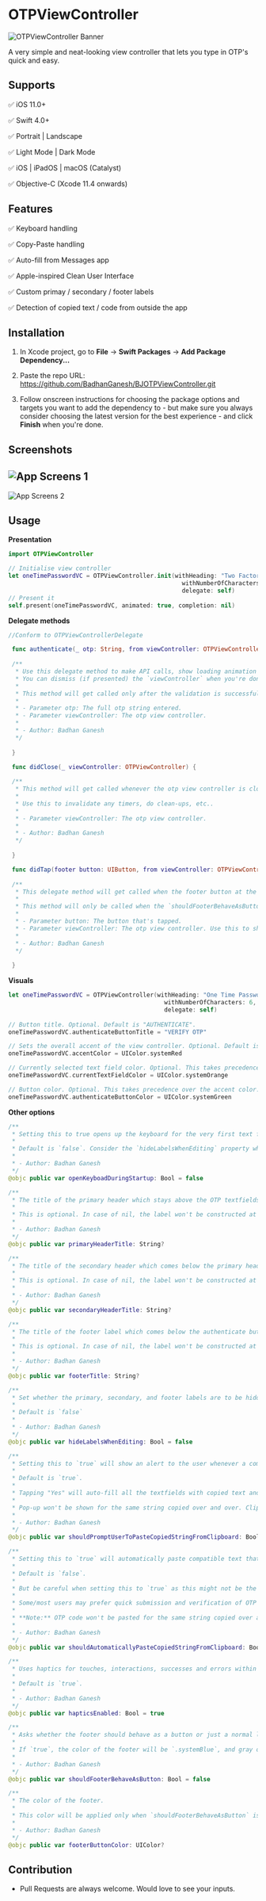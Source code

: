 # OTPViewController

![OTPViewController Banner](banner.png)



A very simple and neat-looking view controller that lets you type in OTP's quick and easy.


## Supports

✅ iOS 11.0+

✅ Swift 4.0+

✅ Portrait | Landscape

✅ Light Mode | Dark Mode

✅ iOS | iPadOS | macOS (Catalyst)

✅ Objective-C (Xcode 11.4 onwards)


## Features

✅ Keyboard handling

✅ Copy-Paste handling

✅ Auto-fill from Messages app

✅ Apple-inspired Clean User Interface

✅ Custom primay / secondary / footer labels

✅ Detection of copied text / code from outside the app


## Installation

1. In Xcode project, go to **File** → **Swift Packages** → **Add Package Dependency...**

2. Paste the repo URL: https://github.com/BadhanGanesh/BJOTPViewController.git

3. Follow onscreen instructions for choosing the package options and targets you want to add the dependency to - but make sure you always consider choosing the latest version for the best experience - and click **Finish** when you're done.


## Screenshots

![App Screens 1](app_screens_1.png)
-----
![App Screens 2](app_screens_2.png)


## Usage

**Presentation**

```swift
import OTPViewController

// Initialise view controller
let oneTimePasswordVC = OTPViewController.init(withHeading: "Two Factor Authentication",
                                                 withNumberOfCharacters: 6,
                                                 delegate: self)
// Present it
self.present(oneTimePasswordVC, animated: true, completion: nil)
```

**Delegate methods**

```swift
//Conform to OTPViewControllerDelegate

 func authenticate(_ otp: String, from viewController: OTPViewController) {
 
 /**
  * Use this delegate method to make API calls, show loading animation in `viewController`, do whatever you want.
  * You can dismiss (if presented) the `viewController` when you're done.
  *
  * This method will get called only after the validation is successful, i.e., after the user has filled all the text fields.
  *
  * - Parameter otp: The full otp string entered.
  * - Parameter viewController: The otp view controller.
  *
  * - Author: Badhan Ganesh
  */
 
 }

 func didClose(_ viewController: OTPViewController) {
 
 /**
  * This method will get called whenever the otp view controller is closed, either by popping, dismissing, or tapping the close button.
  *
  * Use this to invalidate any timers, do clean-ups, etc..
  *
  * - Parameter viewController: The otp view controller.
  *
  * - Author: Badhan Ganesh
  */
  
 }

 func didTap(footer button: UIButton, from viewController: OTPViewController) {
 
 /**
  * This delegate method will get called when the footer button at the bottom is tapped. Use this to resend one time code from the server
  *
  * This method will only be called when the `shouldFooterBehaveAsButton` is `true`.
  *
  * - Parameter button: The button that's tapped.
  * - Parameter viewController: The otp view controller. Use this to show loaders, spinners, present any other view controllers on top etc..
  *
  * - Author: Badhan Ganesh
  */
  
 }
```

**Visuals**

```swift
let oneTimePasswordVC = OTPViewController(withHeading: "One Time Password",
                                            withNumberOfCharacters: 6,
                                            delegate: self)
                                            
// Button title. Optional. Default is "AUTHENTICATE".
oneTimePasswordVC.authenticateButtonTitle = "VERIFY OTP"

// Sets the overall accent of the view controller. Optional. Default is system blue.
oneTimePasswordVC.accentColor = UIColor.systemRed

// Currently selected text field color. Optional. This takes precedence over the accent color.
oneTimePasswordVC.currentTextFieldColor = UIColor.systemOrange

// Button color. Optional. This takes precedence over the accent color.
oneTimePasswordVC.authenticateButtonColor = UIColor.systemGreen
```

**Other options**

```swift
/**
 * Setting this to true opens up the keyboard for the very first text field.
 *
 * Default is `false`. Consider the `hideLabelsWhenEditing` property when setting this one to `true`, because when the keyboard is open as soon as the view controller is presented/pushed, if `hideLabelsWhenEditing` is `true`, the labels will be hidden initially as a result, and the user won't even know that the labels exist. It will be a better user experience if the user sees the labels initially since it guides them what to do. Choose wisely.
 *
 * - Author: Badhan Ganesh
 */
@objc public var openKeyboadDuringStartup: Bool = false

/**
 * The title of the primary header which stays above the OTP textfields.
 *
 * This is optional. In case of nil, the label won't be constructed at all. So make sure to set a string, or leave it as it is (`nil`). Changing this value after presenting or pushing `OTPViewController` won't have an effect; the label won't be constructed.
 *
 * - Author: Badhan Ganesh
 */
@objc public var primaryHeaderTitle: String?

/**
 * The title of the secondary header which comes below the primary header.
 *
 * This is optional. In case of nil, the label won't be constructed at all. So make sure to set a string, or leave it as it is (`nil`). Changing this value after presenting or pushing `OTPViewController` won't have an effect; the label won't be constructed.
 *
 * - Author: Badhan Ganesh
 */
@objc public var secondaryHeaderTitle: String?

/**
 * The title of the footer label which comes below the authenticate button.
 *
 * This is optional. In case of nil, the label won't be constructed at all. So make sure to set a string, or leave it as it is (`nil`). Changing this value after presenting or pushing `OTPViewController` won't have an effect; the label won't be constructed.
 *
 * - Author: Badhan Ganesh
 */
@objc public var footerTitle: String?

/**
 * Set whether the primary, secondary, and footer labels are to be hidden during editing, i.e., when the keyboard is open.
 *
 * Default is `false`
 *
 * - Author: Badhan Ganesh
 */
@objc public var hideLabelsWhenEditing: Bool = false

/**
 * Setting this to `true` will show an alert to the user whenever a compatible text is copied to clipboard asking whether or not to paste the same. Yes or No option will be provided.
 *
 * Default is `true`.
 *
 * Tapping "Yes" will auto-fill all the textfields with copied text and will call the `authenticate` delegate method.
 *
 * Pop-up won't be shown for the same string copied over and over. Clipboard will be checked when the app comes to foreground, and when the view controller's view finished appearing.
 *
 * - Author: Badhan Ganesh
 */
@objc public var shouldPromptUserToPasteCopiedStringFromClipboard: Bool = true

/**
 * Setting this to `true` will automatically paste compatible text that is present in the clipboard and call the `authenticate` delegate method without asking any questions. This property will take precedence over `shouldPromptUserToPasteCopiedStringFromClipboard` property.
 *
 * Default is `false`.
 *
 * But be careful when setting this to `true` as this might not be the best user experiece all the time. This does not gives the user the control of what code to paste.
 *
 * Some/most users may prefer quick submission and verification of OTP code without any extra clicks or taps. This saves a quite a few milliseconds from them.
 *
 * **Note:** OTP code won't be pasted for the same string copied over and over. Clipboard will be checked when the app comes to foreground, and when the view controller's view finished appearing.
 *
 * - Author: Badhan Ganesh
 */
@objc public var shouldAutomaticallyPasteCopiedStringFromClipboard: Bool = false

/**
 * Uses haptics for touches, interactions, successes and errors within the OTP view controller.
 *
 * Default is `true`.
 *
 * - Author: Badhan Ganesh
 */
@objc public var hapticsEnabled: Bool = true

/**
 * Asks whether the footer should behave as a button or just a normal label. Button will pass the action to the delegate method `didTap(footer button: UIButton)`.
 *
 * If `true`, the color of the footer will be `.systemBlue`, and gray otherwise. Default is `false`.
 *
 * - Author: Badhan Ganesh
 */
@objc public var shouldFooterBehaveAsButton: Bool = false

/**
 * The color of the footer.
 *
 * This color will be applied only when `shouldFooterBehaveAsButton` is set to `true`. Default gray color will be used otherwise. Default color is `.systemBlue`.
 *
 * - Author: Badhan Ganesh
 */
@objc public var footerButtonColor: UIColor?
```


## Contribution

- Pull Requests are always welcome. Would love to see your inputs.


